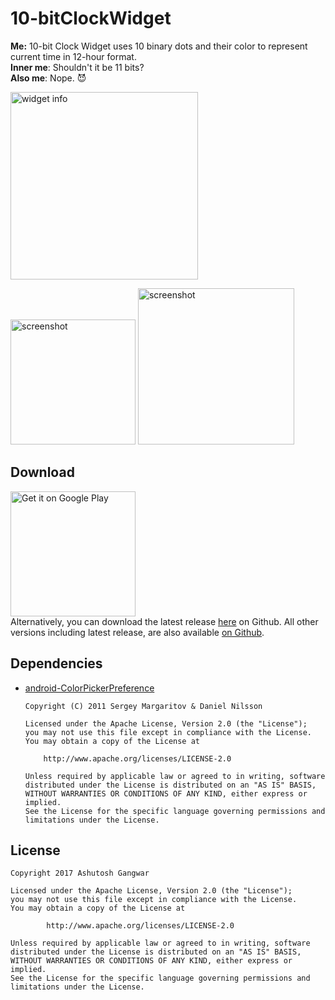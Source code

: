 # 10-bitClockWidget
**Me:** 10-bit Clock Widget uses 10 binary dots and their color to represent current time in
12-hour format.  
**Inner me**: Shouldn't it be 11 bits?  
**Also me**: Nope. :smiling_imp:  

<img src="https://raw.githubusercontent.com/ashutoshgngwr/10-bitClockWidget/master/docs/assets/widget_info.png" title="Widget Information" alt="widget info" width="300"/>

<img src="https://raw.githubusercontent.com/ashutoshgngwr/10-bitClockWidget/master/docs/assets/screenshot_1.png" title="Screenshot" alt="screenshot" width="200"/>  <img src="https://raw.githubusercontent.com/ashutoshgngwr/10-bitClockWidget/master/docs/assets/screenshot_2.png" title="Screenshot" alt="screenshot" width="250"/>

## Download
<a href="https://play.google.com/store/apps/details?id=com.github.ashutoshgngwr.tenbitclockwidget" target="_blank" title="Get it on Google Play"><img src="https://raw.githubusercontent.com/ashutoshgngwr/10-bitClockWidget/master/docs/assets/google_play_badge.png" alt="Get it on Google Play" width="200"/></a>  
Alternatively, you can download the latest release [here](https://github.com/ashutoshgngwr/10-bitClockWidget/releases/latest) on Github. All other versions including latest release, are also available [on Github](https://github.com/ashutoshgngwr/10-bitClockWidget/releases).

## Dependencies
- [android-ColorPickerPreference](https://github.com/attenzione/android-ColorPickerPreference)

      Copyright (C) 2011 Sergey Margaritov & Daniel Nilsson
      
      Licensed under the Apache License, Version 2.0 (the "License");
      you may not use this file except in compliance with the License.
      You may obtain a copy of the License at
    
          http://www.apache.org/licenses/LICENSE-2.0
      
      Unless required by applicable law or agreed to in writing, software
      distributed under the License is distributed on an "AS IS" BASIS,
      WITHOUT WARRANTIES OR CONDITIONS OF ANY KIND, either express or implied.
      See the License for the specific language governing permissions and
      limitations under the License.
    
## License
    Copyright 2017 Ashutosh Gangwar
    
    Licensed under the Apache License, Version 2.0 (the "License");
    you may not use this file except in compliance with the License.
    You may obtain a copy of the License at
    
            http://www.apache.org/licenses/LICENSE-2.0
    
    Unless required by applicable law or agreed to in writing, software
    distributed under the License is distributed on an "AS IS" BASIS,
    WITHOUT WARRANTIES OR CONDITIONS OF ANY KIND, either express or implied.
    See the License for the specific language governing permissions and
    limitations under the License.
